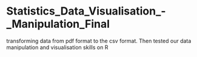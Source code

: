 # Statistics_Data_Visualisation_-_Manipulation_Final
transforming data from pdf format to the csv format. Then tested our data manipulation and visualisation skills on R
